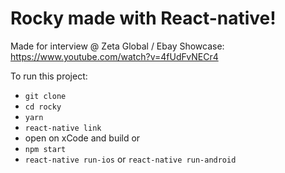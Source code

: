 # Rocky made with React-native!
Made for interview @ Zeta Global / Ebay
Showcase:
https://www.youtube.com/watch?v=4fUdFvNECr4

To run this project:
* `git clone`
* `cd rocky`
* `yarn` 
* `react-native link`
* open on xCode and build or 
* `npm start`
* `react-native run-ios` or `react-native run-android`
